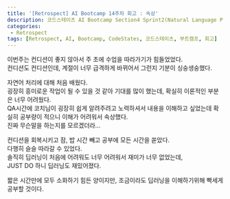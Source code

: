 ```yaml
---
title: '[Retrospect] AI Bootcamp 14주차 회고 : 속상'
description: 코드스테이츠 AI Bootcamp Section4 Sprint2(Natural Language Processing) 14주차 회고
categories:
 - Retrospect
tags: [Retrospect, AI, Bootcamp, CodeStates, 코드스테이츠, 부트캠프, 회고]
---
```


이번주는 컨디션이 좋지 않아서 주 초에 수업을 따라가기가 힘들었었다.<br>
컨디션도 컨디션인데, 계절이 너무 급격하게 바뀌어서 그런지 기분이 싱숭생숭했다.<br>

자연어 처리에 대해 처음 배웠다.<br>
굉장히 흥미로운 작업이 될 수 있을 것 같아 기대를 많이 했는데, 확실히 이론적인 부분은 너무 어려웠다.<br>
QA시간에 코치님이 굉장히 쉽게 알려주려고 노력하셔서 내용을 이해하고 싶었는데 확실히 공부량이 적으니 이해가 어려워서 속상했다.<br>
진짜 무슨말을 하는지를 모르겠더라...

컨디션을 회복시키고 잠, 밥 시간 빼고 공부에 모든 시간을 쏟았다.<br>
다행히 슬슬 따라갈 수 있었다.<br>
솔직히 딥러닝이 처음에 어려워도 너무 어려워서 재미가 너무 없었는데,<br>
JUST DO 하니 딥러닝도 재밌어졌다.

짧은 시간만에 모두 소화하기 힘든 양이지만, 조금이라도 딥러닝을 이해하기위해 빡세게 공부할 것이다.